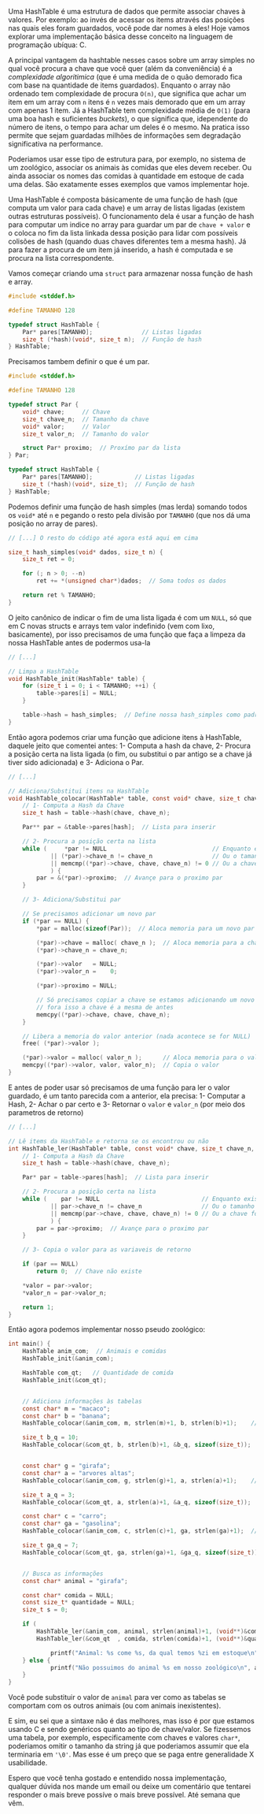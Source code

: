 Uma HashTable é uma estrutura de dados que permite associar chaves à valores.
Por exemplo: ao invés de acessar os items através das posições nas quais eles
foram guardados, você pode dar nomes à eles! Hoje vamos explorar uma
implementação básica desse conceito na linguagem de programação ubíqua: C.

A principal vantagem da hashtable nesses casos sobre um array simples no qual
você procura a chave que você quer (além da conveniência) é a *complexidade
algoritimica* (que é uma medida de o quão demorado fica com base na quantidade
de items guardados). Enquanto o array não ordenado tem complexidade de procura
`O(n)`, que significa que achar um item em um array com `n` itens é `n` vezes
mais demorado que em um array com apenas 1 item. Já a HashTable tem
complexidade média de `O(1)` (para uma boa hash e suficientes *buckets*), o que
significa que, idependente do número de itens, o tempo para achar um deles é o
mesmo. Na pratica isso permite que sejam guardadas milhões de informações sem
degradação significativa na performance.

Poderiamos usar esse tipo de estrutura para, por exemplo, no sistema de um
zoológico, associar os animais às comidas que eles devem receber. Ou ainda
associar os nomes das comidas à quantidade em estoque de cada uma delas. São
exatamente esses exemplos que vamos implementar hoje.

Uma HashTable é composta básicamente de uma função de hash (que computa um
valor para cada chave) e um array de listas ligadas (existem outras estruturas
possíveis). O funcionamento dela é usar a função de hash para computar um
indice no array para guardar um par de `chave + valor` e o coloca no fim da
lista linkada dessa posição para lidar com possíveis colisões de hash (quando
duas chaves diferentes tem a mesma hash). Já para fazer a procura de um item já
inserido, a hash é computada e se procura na lista correspondente.

Vamos começar criando uma `struct` para armazenar nossa função de hash e array.

```c
#include <stddef.h>

#define TAMANHO 128

typedef struct HashTable {
    Par* pares[TAMANHO];              // Listas ligadas
    size_t (*hash)(void*, size_t n);  // Função de hash
} HashTable;
```

Precisamos tambem definir o que é um par.

```c
#include <stddef.h>

#define TAMANHO 128

typedef struct Par {
    void* chave;     // Chave
    size_t chave_n;  // Tamanho da chave
    void* valor;     // Valor
    size_t valor_n;  // Tamanho do valor

    struct Par* proximo;  // Proxímo par da lista
} Par;

typedef struct HashTable {
    Par* pares[TAMANHO];            // Listas ligadas
    size_t (*hash)(void*, size_t);  // Função de hash
} HashTable;
```

Podemos definir uma função de hash simples (mas lerda) somando todos os `void*`
até `n` e pegando o resto pela divisão por `TAMANHO` (que nos dá uma posição no
array de pares).

```c
// [...] O resto do código até agora está aqui em cima

size_t hash_simples(void* dados, size_t n) {
    size_t ret = 0;

    for (; n > 0; --n)
        ret += *(unsigned char*)dados;  // Soma todos os dados

    return ret % TAMANHO;
}

```

O jeito canônico de indicar o fim de uma lista ligada é com um `NULL`, só que
em C novas structs e arrays tem valor indefinido (vem com lixo, basicamente),
por isso precisamos de uma função que faça a limpeza da nossa HashTable antes
de podermos usa-la

```c
// [...]

// Limpa a HashTable
void HashTable_init(HashTable* table) {
    for (size_t i = 0; i < TAMANHO; ++i) {
        table->pares[i] = NULL;
    }

    table->hash = hash_simples;  // Define nossa hash_simples como padrão
}

```

Então agora podemos criar uma função que adicione itens à HashTable, daquele
jeito que comentei antes: 1- Computa a hash da chave, 2- Procura a posição
certa na lista ligada (o fim, ou substitui o par antigo se a chave já tiver sido
adicionada) e 3- Adiciona o Par.

```c
// [...]

// Adiciona/Substitui items na HashTable
void HashTable_colocar(HashTable* table, const void* chave, size_t chave_n, const void* valor, size_t valor_n) {
    // 1- Computa a Hash da Chave
    size_t hash = table->hash(chave, chave_n);

    Par** par = &table->pares[hash];  // Lista para inserir

    // 2- Procura a posição certa na lista
    while (     *par != NULL                              // Enquanto existir um Par
            || (*par)->chave_n != chave_n                 // Ou o tamanho da chave for diferente
            || memcmp((*par)->chave, chave, chave_n) != 0 // Ou a chave for diferente
            ) {
        par = &(*par)->proximo;  // Avançe para o proximo par
    }

    // 3- Adiciona/Substitui par

    // Se precisamos adicionar um novo par
    if (*par == NULL) {
        *par = malloc(sizeof(Par));  // Aloca memoria para um novo par

        (*par)->chave = malloc( chave_n );  // Aloca memoria para a chave
        (*par)->chave_n = chave_n;

        (*par)->valor   = NULL;
        (*par)->valor_n =    0;

        (*par)->proximo = NULL;

        // Só precisamos copiar a chave se estamos adicionando um novo par,
        // fora isso a chave é a mesma de antes
        memcpy((*par)->chave, chave, chave_n);
    }

    // Libera a memoria do valor anterior (nada acontece se for NULL)
    free( (*par)->valor );

    (*par)->valor = malloc( valor_n );      // Aloca memoria para o valor
    memcpy((*par)->valor, valor, valor_n);  // Copia o valor
}

```

E antes de poder usar só precisamos de uma função para ler o valor guardado, é
um tanto parecida com a anterior, ela precisa: 1- Computar a Hash, 2- Achar o
par certo e 3- Retornar o `valor` e `valor_n` (por meio dos parametros de retorno)

```c
// [...]

// Lê items da HashTable e retorna se os encontrou ou não
int HashTable_ler(HashTable* table, const void* chave, size_t chave_n, void** valor, size_t* valor_n) {
    // 1- Computa a Hash da Chave
    size_t hash = table->hash(chave, chave_n);

    Par* par = table->pares[hash];  // Lista para inserir

    // 2- Procura a posição certa na lista
    while (    par != NULL                             // Enquanto existir um Par
            || par->chave_n != chave_n                 // Ou o tamanho da chave for diferente
            || memcmp(par->chave, chave, chave_n) != 0 // Ou a chave for diferente
            ) {
        par = par->proximo;  // Avançe para o proximo par
    }

    // 3- Copia o valor para as variaveis de retorno

    if (par == NULL)
        return 0;  // Chave não existe

    *valor = par->valor;
    *valor_n = par->valor_n;

    return 1;
}

```

Então agora podemos implementar nosso pseudo zoológico:

```c
int main() {
    HashTable anim_com;  // Animais e comidas
    HashTable_init(&anim_com);

    HashTable com_qt;   // Quantidade de comida
    HashTable_init(&com_qt);


    // Adiciona informações às tabelas
    const char* m = "macaco";
    const char* b = "banana";
    HashTable_colocar(&anim_com, m, strlen(m)+1, b, strlen(b)+1);    // Macaco come banana

    size_t b_q = 10;
    HashTable_colocar(&com_qt, b, strlen(b)+1, &b_q, sizeof(size_t));     // 10 bananas


    const char* g = "girafa";
    const char* a = "arvores altas";
    HashTable_colocar(&anim_com, g, strlen(g)+1, a, strlen(a)+1);    // Girafa come arvores altas

    size_t a_q = 3;
    HashTable_colocar(&com_qt, a, strlen(a)+1, &a_q, sizeof(size_t));     // 3 Árvores altas

    const char* c = "carro";
    const char* ga = "gasolina";
    HashTable_colocar(&anim_com, c, strlen(c)+1, ga, strlen(ga)+1);  // Carro come gasolina

    size_t ga_q = 7;
    HashTable_colocar(&com_qt, ga, strlen(ga)+1, &ga_q, sizeof(size_t));  // 7l de gasolina


    // Busca as informações
    const char* animal = "girafa";

    const char* comida = NULL;
    const size_t* quantidade = NULL;
    size_t s = 0;

    if (
        HashTable_ler(&anim_com, animal, strlen(animal)+1, (void**)&comida, &s) &&
        HashTable_ler(&com_qt  , comida, strlen(comida)+1, (void**)&quantidade, &s)) {

            printf("Animal: %s come %s, da qual temos %zi em estoque\n", animal, comida, *quantidade);
    } else {
            printf("Não possuimos do animal %s em nosso zoológico\n", animal);
    }
}
```

Você pode substituir o valor de `animal` para ver como as tabelas se comportam
com os outros animais (ou com animais inexistentes).

E sim, eu sei que a sintaxe não é das melhores, mas isso é por que estamos
usando C e sendo genéricos quanto ao tipo de chave/valor. Se fizessemos uma
tabela, por exemplo, especificamente com chaves e valores `char*`, poderiamos
omitir o tamanho da string já que poderiamos assumir que ela terminaria em
`'\0'`. Mas esse é um preço que se paga entre generalidade X usabilidade.

Espero que você tenha gostado e entendido nossa implementação, qualquer dúvida
nos mande um email ou deixe um comentário que tentarei responder o mais breve
possíve o mais breve possível. Até semana que vêm.

